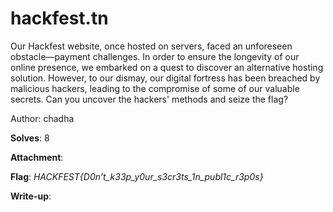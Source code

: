 # hackfest.tn

Our Hackfest website, once hosted on servers, faced an unforeseen obstacle—payment challenges. In order to ensure the longevity of our online presence, we embarked on a quest to discover an alternative hosting solution. However, to our dismay, our digital fortress has been breached by malicious hackers, leading to the compromise of some of our valuable secrets.
Can you uncover the hackers' methods and seize the flag?

Author: chadha

**Solves**: 8

**Attachment**:

**Flag**:  *HACKFEST{D0n’t_k33p_y0ur_s3cr3ts_1n_publ1c_r3p0s}*

**Write-up**:
